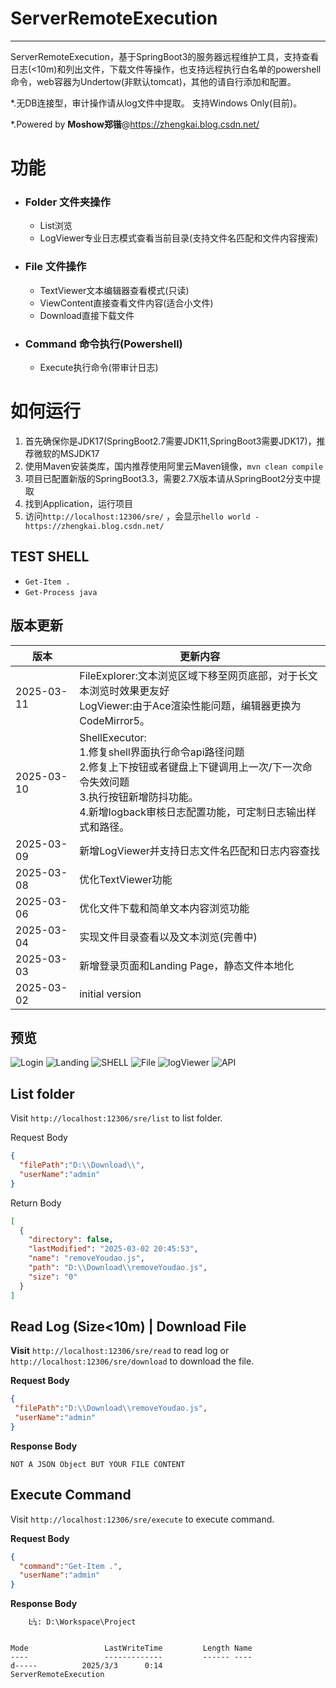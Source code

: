 # ServerRemoteExecution
----
ServerRemoteExecution，基于SpringBoot3的服务器远程维护工具，支持查看日志(<10m)和列出文件，下载文件等操作，也支持远程执行白名单的powershell命令，web容器为Undertow(非默认tomcat)，其他的请自行添加和配置。

*.无DB连接型，审计操作请从log文件中提取。 支持Windows Only(目前)。

*.Powered by **Moshow郑锴**@https://zhengkai.blog.csdn.net/

# 功能
- ### Folder 文件夹操作
    - List浏览
    - LogViewer专业日志模式查看当前目录(支持文件名匹配和文件内容搜索)
- ### File 文件操作
    - TextViewer文本编辑器查看模式(只读)
    - ViewContent直接查看文件内容(适合小文件)
    - Download直接下载文件
- ### Command 命令执行(Powershell)
    - Execute执行命令(带审计日志)



# 如何运行
1. 首先确保你是JDK17(SpringBoot2.7需要JDK11,SpringBoot3需要JDK17)，推荐微软的MSJDK17
2. 使用Maven安装类库，国内推荐使用阿里云Maven镜像，`mvn clean compile`
3. 项目已配置新版的SpringBoot3.3，需要2.7X版本请从SpringBoot2分支中提取
4. 找到Application，运行项目
5. 访问`http://localhost:12306/sre/` ，会显示`hello world - https://zhengkai.blog.csdn.net/`



TEST SHELL
----
- `Get-Item .`
- `Get-Process java`

版本更新
----
| 版本         | 更新内容                                                                                                                             |
|------------|----------------------------------------------------------------------------------------------------------------------------------|
| 2025-03-11 | FileExplorer:文本浏览区域下移至网页底部，对于长文本浏览时效果更友好<br>LogViewer:由于Ace渲染性能问题，编辑器更换为CodeMirror5。                                             |
| 2025-03-10 | ShellExecutor:<br>1.修复shell界面执行命令api路径问题<br>2.修复上下按钮或者键盘上下键调用上一次/下一次命令失效问题<br>3.执行按钮新增防抖功能。<br>4.新增logback审核日志配置功能，可定制日志输出样式和路径。 |
| 2025-03-09 | 新增LogViewer并支持日志文件名匹配和日志内容查找                                                                                                     |
| 2025-03-08 | 优化TextViewer功能                                                                                                                   |
| 2025-03-06 | 优化文件下载和简单文本内容浏览功能                                                                                                                |
| 2025-03-04 | 实现文件目录查看以及文本浏览(完善中)                                                                                                              |
| 2025-03-03 | 新增登录页面和Landing Page，静态文件本地化                                                                                                      |
| 2025-03-02 | initial version                                                                                                                  |

预览
----
![Login](img0.png)
![Landing](img4.png)
![SHELL](img1.png)
![File](img2.png)
![logViewer](img_logViewer.png)
![API](img3.png)


List folder
----
Visit `http://localhost:12306/sre/list` to list folder.

Request Body
```json
{
  "filePath":"D:\\Download\\",
  "userName":"admin"
}
```

Return Body
```json
[
  {
    "directory": false,
    "lastModified": "2025-03-02 20:45:53",
    "name": "removeYoudao.js",
    "path": "D:\\Download\\removeYoudao.js",
    "size": "0"
  }
]
```



Read Log (Size<10m) | Download File
----
**Visit** `http://localhost:12306/sre/read` to read log or `http://localhost:12306/sre/download` to download the file.

**Request Body**
```json
{
 "filePath":"D:\\Download\\removeYoudao.js",
 "userName":"admin"
}
```

**Response Body**
```text
NOT A JSON Object BUT YOUR FILE CONTENT
```

Execute Command
----
Visit `http://localhost:12306/sre/execute` to execute command.

**Request Body**
```json
{
  "command":"Get-Item .",
  "userName":"admin"
}
```

**Response Body**
```text
    Ŀ¼: D:\Workspace\Project


Mode                 LastWriteTime         Length Name                                                                 
----                 -------------         ------ ----                                                                 
d-----          2025/3/3      0:14                ServerRemoteExecution                                                
```